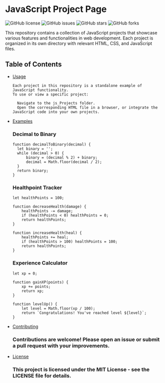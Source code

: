 # JavaScript Project Page

![GitHub license](https://img.shields.io/github/license/NatiG7/JavaScript-Page)
![GitHub issues](https://img.shields.io/github/issues/NatiG7/JavaScript-Page)
![GitHub stars](https://img.shields.io/github/stars/NatiG7/JavaScript-Page)
![GitHub forks](https://img.shields.io/github/forks/NatiG7/JavaScript-Page)

This repository contains a collection of JavaScript projects that showcase various features and functionalities in web development. Each project is organized in its own directory with relevant HTML, CSS, and JavaScript files.

## Table of Contents

- [Usage](#usage)
  ```
  Each project in this repository is a standalone example of JavaScript functionality.
  To use or view a specific project:

    Navigate to the js_Projects folder.
    Open the corresponding HTML file in a browser, or integrate the JavaScript code into your own projects.
  ```
- [Examples](#examples)
  ### Decimal to Binary
  ```
  function decimalToBinary(decimal) {
    let binary = '';
    while (decimal > 0) {
        binary = (decimal % 2) + binary;
        decimal = Math.floor(decimal / 2);
    }
    return binary;
  }
  ```
  ### Healthpoint Tracker
  ```
  let healthPoints = 100;

  function decreaseHealth(damage) {
      healthPoints -= damage;
      if (healthPoints < 0) healthPoints = 0;
      return healthPoints;
  }
  
  function increaseHealth(heal) {
      healthPoints += heal;
      if (healthPoints > 100) healthPoints = 100;
      return healthPoints;
  }
  ```
  ### Experience Calculator
  ```
  let xp = 0;

  function gainXP(points) {
      xp += points;
      return xp;
  }
  
  function levelUp() {
      let level = Math.floor(xp / 100);
      return `Congratulations! You've reached level ${level}`;
  }
  ```
- [Contributing](#contributing)
  ### Contributions are welcome! Please open an issue or submit a pull request with your improvements.
- [License](#license)
  ### This project is licensed under the MIT License - see the LICENSE file for details.
